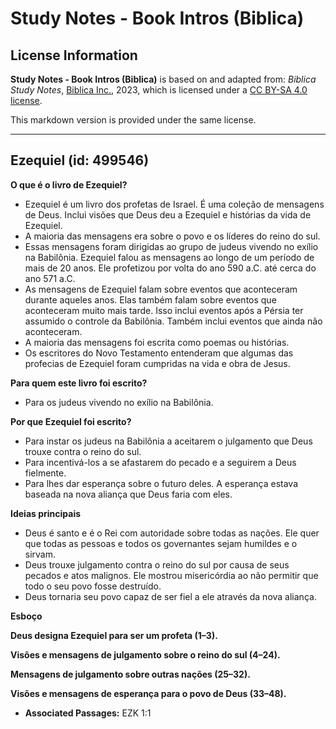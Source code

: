 # Study Notes - Book Intros (Biblica)

## License Information

**Study Notes - Book Intros (Biblica)** is based on and adapted from: _Biblica Study Notes_, [Biblica Inc.](https://www.biblica.com/), 2023, which is licensed under a [CC BY-SA 4.0 license](https://creativecommons.org/licenses/by-sa/4.0/legalcode.en).

This markdown version is provided under the same license.



--------------------------------

## Ezequiel (id: 499546)

**O que é o livro de Ezequiel?**

* Ezequiel é um livro dos profetas de Israel. É uma coleção de mensagens de Deus. Inclui visões que Deus deu a Ezequiel e histórias da vida de Ezequiel.
* A maioria das mensagens era sobre o povo e os líderes do reino do sul.
* Essas mensagens foram dirigidas ao grupo de judeus vivendo no exílio na Babilônia. Ezequiel falou as mensagens ao longo de um período de mais de 20 anos. Ele profetizou por volta do ano 590 a.C. até cerca do ano 571 a.C.
* As mensagens de Ezequiel falam sobre eventos que aconteceram durante aqueles anos. Elas também falam sobre eventos que aconteceram muito mais tarde. Isso inclui eventos após a Pérsia ter assumido o controle da Babilônia. Também inclui eventos que ainda não aconteceram.
* A maioria das mensagens foi escrita como poemas ou histórias.
* Os escritores do Novo Testamento entenderam que algumas das profecias de Ezequiel foram cumpridas na vida e obra de Jesus.

**Para quem este livro foi escrito?**

* Para os judeus vivendo no exílio na Babilônia.

**Por que Ezequiel foi escrito?**

* Para instar os judeus na Babilônia a aceitarem o julgamento que Deus trouxe contra o reino do sul.
* Para incentivá\-los a se afastarem do pecado e a seguirem a Deus fielmente.
* Para lhes dar esperança sobre o futuro deles. A esperança estava baseada na nova aliança que Deus faria com eles.

**Ideias principais**

* Deus é santo e é o Rei com autoridade sobre todas as nações. Ele quer que todas as pessoas e todos os governantes sejam humildes e o sirvam.
* Deus trouxe julgamento contra o reino do sul por causa de seus pecados e atos malignos. Ele mostrou misericórdia ao não permitir que todo o seu povo fosse destruído.
* Deus tornaria seu povo capaz de ser fiel a ele através da nova aliança.

**Esboço**

**Deus designa Ezequiel para ser um profeta (1–3\).**

**Visões e mensagens de julgamento sobre o reino do sul (4–24\).**

**Mensagens de julgamento sobre outras nações (25–32\).**

**Visões e mensagens de esperança para o povo de Deus (33–48\).**

* **Associated Passages:** EZK 1:1

